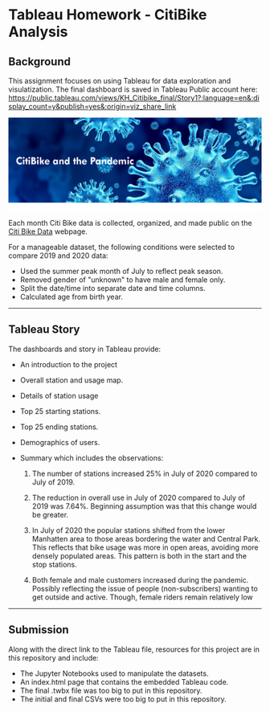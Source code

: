 # Tableau Homework - CitiBike Analysis

## Background

This assignment focuses on using Tableau for data exploration and visulatization. The final dashboard is saved in Tableau Public account here: https://public.tableau.com/views/KH_Citibike_final/Story1?:language=en&:display_count=y&publish=yes&:origin=viz_share_link

![Citi-Bikes](images/header.png)

Each month Citi Bike data is collected, organized, and made public on the [Citi Bike Data](https://www.citibikenyc.com/system-data) webpage.

For a manageable dataset, the following conditions were selected to compare 2019 and 2020 data:

  * Used the summer peak month of July to reflect peak season.
  * Removed gender of "unknown" to have male and female only.
  * Split the date/time into separate date and time columns.
  * Calculated age from birth year.

---

## Tableau Story

The dashboards and story in Tableau provide:

* An introduction to the project

* Overall station and usage map.

* Details of station usage

* Top 25 starting stations.

* Top 25 ending stations.

* Demographics of users.

* Summary which includes the observations:

  1. The number of stations increased 25% in July of 2020 compared to July of 2019.

  2. The reduction in overall use in July of 2020 compared to July of 2019 was 7.64%. Beginning assumption was that this change would be greater.

  3. In July of 2020 the popular stations shifted from the lower Manhatten area to those areas bordering the water and Central Park. This reflects that bike usage was more in  open areas, avoiding more densely populated areas. This pattern is both in the start and the stop stations.

  4. Both female and male customers increased during the pandemic. Possibly reflecting the issue of people (non-subscribers) wanting to get outside and active. Though, female riders remain relatively low 

---

## Submission


Along with the direct link to the Tableau file, resources for this project are in this repository and include:

* The Jupyter Notebooks used to manipulate the datasets.
* An index.html page that contains the embedded Tableau code.
* The final .twbx file was too big to put in this repository.
* The initial and final CSVs were too big to put in this repository.
